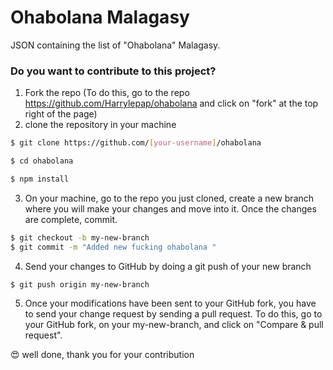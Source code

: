# Ohabolana Malagasy
JSON containing the list of "Ohabolana" Malagasy.

### Do you want to contribute to this project?
1. Fork the repo (To do this, go to the repo https://github.com/Harrylepap/ohabolana and click on "fork" at the top right of the page)
2. clone the repository in your machine
```sh
$ git clone https://github.com/[your-username]/ohabolana
```
```sh
$ cd ohabolana 
```  
```sh
$ npm install
```  
3. On your machine, go to the repo you just cloned, create a new branch where you will make your changes and move into it. Once the changes are complete, commit.
```sh
$ git checkout -b my-new-branch
$ git commit -m "Added new fucking ohabolana "
``` 
4. Send your changes to GitHub by doing a git push of your new branch
```sh
$ git push origin my-new-branch
```  
5. Once your modifications have been sent to your GitHub fork, you have to send your change request by sending a pull request. To do this, go to your GitHub fork, on your my-new-branch, and click on "Compare & pull request".


:heart_eyes: well done, thank you for your contribution
